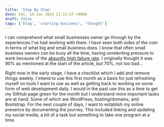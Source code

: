 ```yaml
---
title: 'Step By Step'
date: Sat, 14 Jan 2023 21:13:27 +0000
draft: false
tags: ['blog', 'starting business', 'thought']
---
```


I can comprehend what small businesses owner go through by the experiences I've had working with them. I have seen both sides of the coin in terms of what big and small business does. I know that often small business owners can be busy all the time, having unrelenting pressure to work because of the [absurdly high failure rate](https://www.entrepreneur.com/starting-a-business/the-true-failure-rate-of-small-businesses/361350#:~:text=According%20to%20data%20from%20the,about%20half%20will%20have%20failed.). I originally thought it was 90% as mentioned at the start of the article, but 70%, not too bad...

Right now in the early stage, I have a checklist which I add and remove things weekly. I intend to use this first month as a basis for just refreshing myself on tools I want to use as well as getting back to working on some form of web development daily. I would in the past use this as a time to get my GitHub page green for the month but I understand more important tasks are at hand. Some of which are WordPress, hosting/domains, and Bootstrap. For the next couple of days, I want to establish my online presence by documenting the journey. This included linking and updating my social media, a bit of a task but something to take one program at a time.